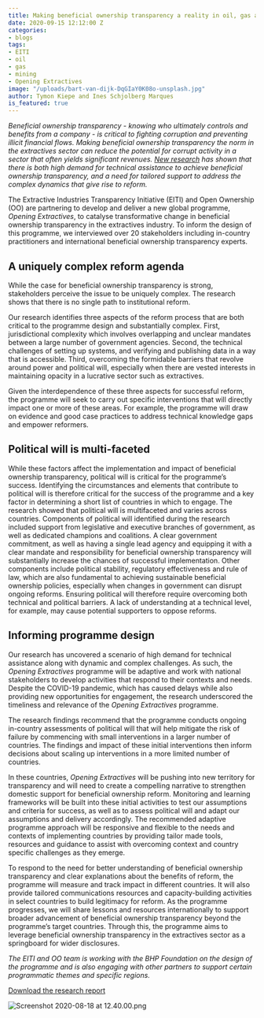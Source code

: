 ```yaml
---
title: Making beneficial ownership transparency a reality in oil, gas and mining
date: 2020-09-15 12:12:00 Z
categories:
- blogs
tags:
- EITI
- oil
- gas
- mining
- Opening Extractives
image: "/uploads/bart-van-dijk-DqGIaY0K08o-unsplash.jpg"
author: Tymon Kiepe and Ines Schjolberg Marques
is_featured: true
---
```


*Beneficial ownership transparency - knowing who ultimately controls and benefits from a company - is critical to fighting corruption and preventing illicit financial flows. Making beneficial ownership transparency the norm in the extractives sector can reduce the potential for corrupt activity in a sector that often yields significant revenues. [New research](https://www.openownership.org/uploads/oo-report-opening-extractives-research-report-2020-09.pdf) has shown that there is both high demand for technical assistance to achieve beneficial ownership transparency, and a need for tailored support to address the complex dynamics that give rise to reform.*

The Extractive Industries Transparency Initiative (EITI) and Open Ownership (OO) are partnering to develop and deliver a new global programme, _Opening Extractives_, to catalyse transformative change in beneficial ownership transparency in the extractives industry. To inform the design of this programme, we interviewed over 20 stakeholders including in-country practitioners and international beneficial ownership transparency experts. 

## A uniquely complex reform agenda

While the case for beneficial ownership transparency is strong, stakeholders perceive the issue to be uniquely complex. The research shows that there is no single path to institutional reform.  

Our research identifies three aspects of the reform process that are both critical to the programme design and substantially complex. First, jurisdictional complexity which involves overlapping and unclear mandates between a large number of government agencies. Second, the technical challenges of setting up systems, and verifying and publishing data in a way that is accessible. Third, overcoming the formidable barriers that revolve around power and political will, especially when there are vested interests in maintaining opacity in a lucrative sector such as extractives. 

Given the interdependence of these three aspects for successful reform, the programme will seek to carry out specific interventions that will directly impact one or more of these areas. For example, the programme will draw on evidence and good case practices to address technical knowledge gaps and empower reformers. 

## Political will is multi-faceted  

While these factors affect the implementation and impact of beneficial ownership transparency, political will is critical for the programme’s success. Identifying the circumstances and  elements that contribute to political will is therefore critical for the success of the programme and a key factor in determining a short list of countries in which to engage. The research showed that political will is multifaceted and varies across countries. Components of political will identified during the research included support from legislative and executive branches of government, as well as dedicated champions and coalitions. A clear government commitment, as well as having a single lead agency and equipping it with a clear mandate and responsibility for beneficial ownership transparency will substantially increase the chances of successful implementation. Other components include political stability, regulatory effectiveness and rule of law, which are also fundamental to achieving sustainable beneficial ownership policies,  especially when changes in government can disrupt ongoing reforms. Ensuring political will therefore require overcoming both technical and political barriers. A lack of understanding at a technical level, for example, may cause potential supporters to oppose reforms. 


## Informing programme design 

Our research has uncovered a scenario of high demand for technical assistance along with dynamic and complex challenges. As such, the _Opening Extractives_ programme will be adaptive and work with national stakeholders to develop activities that respond to their contexts and needs. Despite the COVID-19 pandemic, which has caused delays while also providing new opportunities for engagement, the research underscored the timeliness and relevance of the _Opening Extractives_ programme. 

The research findings recommend that the programme conducts ongoing in-country assessments of political will that will help mitigate the risk of failure by commencing with small interventions in a larger number of countries. The findings and impact of these initial interventions then inform decisions about scaling up interventions in a more limited number of countries.

In these countries, _Opening Extractives_ will be pushing into new territory for transparency and will need to create a compelling narrative to strengthen domestic support for beneficial ownership reform. Monitoring and learning frameworks will be built into these initial activities to test our assumptions and criteria for success, as well as to assess political will and adapt our assumptions and delivery accordingly. The recommended adaptive programme approach will be responsive and flexible to the needs and contexts of implementing countries by providing tailor made tools, resources and guidance to assist with overcoming context and country specific challenges as they emerge.    

To respond to the need for better understanding of beneficial ownership transparency and clear explanations about the benefits of reform, the programme will measure and track impact in different countries. It will also provide tailored communications resources and capacity-building activities in select countries to build legitimacy for reform. As the programme progresses, we will share lessons and resources internationally to support broader advancement of beneficial ownership transparency beyond the programme’s  target countries. Through this, the programme aims to leverage beneficial ownership transparency in the extractives sector as a springboard for wider disclosures.

*The EITI and OO team is working with the BHP Foundation on the design of the programme and is also engaging with other partners to support certain programmatic themes and specific regions.*

[Download the research report
](https://www.openownership.org/uploads/oo-report-opening-extractives-research-report-2020-09.pdf)

![Screenshot 2020-08-18 at 12.40.00.png](/uploads/Screenshot%202020-08-18%20at%2012.40.00.png)